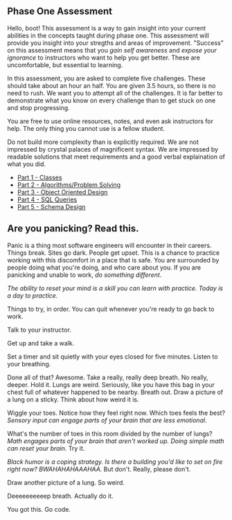 ## Phase One Assessment

Hello, boot! This assessment is a way to gain insight into your current abilities in the concepts taught during phase one. This assessment will provide you insight into your stregths and areas of improvement. "Success" on this assessment means that you *gain self awareness* and *expose your ignorance* to instructors who want to help you get better. These are uncomfortable, but essential to learning.

In this assessment, you are asked to complete five challenges. These should take about an hour an half. You are given 3.5 hours, so there is no need to rush. We want you to attempt all of the challenges. It is far better to demonstrate what you know on every challenge than to get stuck on one and stop progressing.

You are free to use online resources, notes, and even ask instructors for help. The only thing you cannot use is a fellow student.

Do not build more complexity than is explicitly required. We are not impressed by crystal palaces of magnificent syntax. We are impressed by readable solutions that meet requirements and a good verbal explaination of what you did.

- [Part 1 - Classes](part-1/)
- [Part 2 - Algorithms/Problem Solving](part-2/)
- [Part 3 - Object Oriented Design](part-3/)
- [Part 4 - SQL Queries](part-4/)
- [Part 5 - Schema Design](part-5/)


## Are you panicking? Read this.

Panic is a thing most software engineers will encounter in their careers. Things break. Sites go dark. People get upset. This is a chance to practice working with this discomfort in a place that is safe. You are surrounded by people doing what you're doing, and who care about you. If you are panicking and unable to work, *do something different*.

*The ability to reset your mind is a skill you can learn with practice. Today is a day to practice.*

Things to try, in order. You can quit whenever you're ready to go back to work.

Talk to your instructor.

Get up and take a walk.

Set a timer and sit quietly with your eyes closed for five minutes. Listen to your breathing.

Done all of that? Awesome. Take a really, really deep breath. No really, deeper. Hold it. Lungs are weird. Seriously, like you have this bag in your chest full of whatever happened to be nearby. Breath out. Draw a picture of a lung on a sticky. Think about how weird it is.

Wiggle your toes. Notice how they feel right now. Which toes feels the best? *Sensory input can engage parts of your brain that are less emotional*.

What's the number of toes in this room divided by the number of lungs? *Math engages parts of your brain that aren't worked up. Doing simple math can reset your brain.* Try it.

*Black humor is a coping strategy. Is there a building you'd like to set on fire right now? BWAHAHAHAAAHAA.* But don't. Really, please don't.  

Draw another picture of a lung. So weird.

Deeeeeeeeeep breath. Actually do it.

You got this. Go code.
